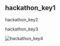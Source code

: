 ## hackathon_key1
hackathon_key2

hackathon_key3

![hackathon_key4](https://merakidebug.s3.ap-south-1.amazonaws.com/course_images/bas-ek-galti/assets/error.png)